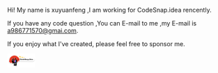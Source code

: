 Hi! My name is xuyuanfeng ,I am working for CodeSnap.idea rencently.

If you have any code question ,You can E-mail to me ,my E-mail is a986771570@gmai.com.

If you enjoy what I've created, please feel free to sponsor me.

<a href="https://afdian.com/a/xuyuanfeng"><img width="64" alt="Group 31" src="https://github.com/RAOE/CodeSnap.idea/blob/main/doc/logo.png"></a>
